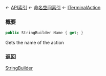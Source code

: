 ← [API索引](Api-Index) ← [命名空间索引](Namespace-Index) ← [ITerminalAction](Sandbox.ModAPI.Interfaces.ITerminalAction)

### 概要

```csharp
public StringBuilder Name { get; }
```

Gets the name of the action

### 返回

[StringBuilder](https://docs.microsoft.com/en-us/dotnet/api/System.Text.StringBuilder?view=netframework-4.6)

